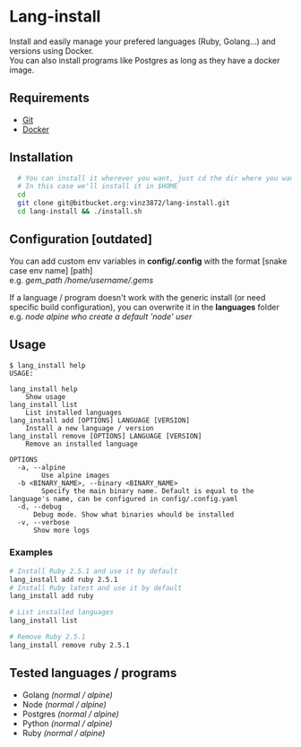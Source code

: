 Lang-install
==========

Install and easily manage your prefered languages (Ruby, Golang...) and versions using Docker.  
You can also install programs like Postgres as long as they have a docker image.


## Requirements
- [Git](https://git-scm.com/book/en/v2/Getting-Started-Installing-Git)
- [Docker](https://docs.docker.com/get-docker/)


## Installation

```bash
  # You can install it wherever you want, just cd the dir where you want to install it
  # In this case we'll install it in $HOME
  cd
  git clone git@bitbucket.org:vinz3872/lang-install.git
  cd lang-install && ./install.sh
```

## Configuration [outdated]
You can add custom env variables in **config/.config** with the format [snake case env name]  [path]  
e.g. *gem_path /home/username/.gems*

If a language / program doesn't work with the generic install (or need specific build configuration), you can overwrite it in the **languages** folder  
e.g. *node alpine who create a default 'node' user*

## Usage

```console
$ lang_install help
USAGE:

lang_install help
    Show usage
lang_install list
    List installed languages
lang_install add [OPTIONS] LANGUAGE [VERSION]
    Install a new language / version 
lang_install remove [OPTIONS] LANGUAGE [VERSION]
    Remove an installed language

OPTIONS
  -a, --alpine
        Use alpine images
  -b <BINARY_NAME>, --binary <BINARY_NAME>
        Specify the main binary name. Default is equal to the language's name, can be configured in config/.config.yaml
  -d, --debug
      Debug mode. Show what binaries whould be installed
  -v, --verbose
      Show more logs
```

### Examples
```bash
# Install Ruby 2.5.1 and use it by default
lang_install add ruby 2.5.1
# Install Ruby latest and use it by default
lang_install add ruby

# List installed languages
lang_install list

# Remove Ruby 2.5.1
lang_install remove ruby 2.5.1
```

## Tested languages / programs
- Golang *(normal / alpine)*
- Node *(normal / alpine)*
- Postgres *(normal / alpine)*
- Python *(normal / alpine)*
- Ruby *(normal / alpine)*
